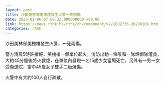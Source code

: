 ```yaml
---
layout: post
title: 沙田美林邨美槐樓發生火警一死兩傷
date: 2023-01-06 07:08:23.000000000 +08:00
link: https://news.rthk.hk/rthk/ch/component/k2/1682736-20230106.htm
categories: rthk
---
```


沙田美林邨美槐樓發生火警，一死兩傷。

警方清晨5時許接報，美槐樓一個單位起火，消防出動一條喉和一隊煙帽隊灌救，大約45分鐘後將火救熄，在單位內發現一名15歲少女當場死亡，另外有一男一女受傷送院，當中45歲女子雙手二級燒傷。

火警中有大約100人自行疏散。
